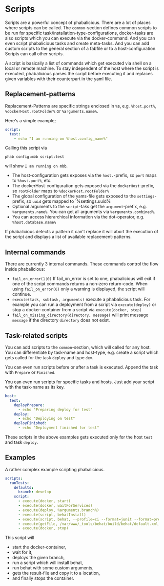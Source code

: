 # Scripts

Scripts are a powerful concept of phabalicious. There are a lot of places where scripts can be called. The `common`-section defines common scripts to be run for specific task/installation-type-configurations, docker-tasks are also scripts which you can execute via the docker-command. And you can even script phabalicious tasks and create meta-tasks. And you can add custom scripts to the general section of a fabfile or to a host-configuration. Scripts can call other scripts.

A script is basically a list of commands which get executed via shell on a local or remote machine. To stay independent of the host where the script is executed, phabalicious parses the script before executing it and replaces given variables with their counterpart in the yaml file.

## Replacement-patterns

Replacement-Patterns are specific strings enclosed in `%`s, e.g. `%host.port%`, `%dockerHost.rootFolder%` or `%arguments.name%`.

Here's a simple example;

```yaml
script:
  test:
    - echo "I am running on %host.config_name%"
```

Calling this script via

```shell
phab config:mbb script:test
```

will show `I am running on mbb`.

* The host-configuration gets exposes via the `host.`-prefix, so `port` maps to `%host.port%`, etc.
* The dockerHost-configuration gets exposed via the `dockerHost`-prefix, so `rootFolder` maps to `%dockerHost.rootFolder%`
* The global configuration of the yams-file gets exposed to the `settings`-prefix, so `uuid` gets mapped to `%settings.uuid%
* Optional arguments to the `script`-taks get the `argument`-prefix, e.g. `%arguments.name%`. You can get all arguments via `%arguments.combined%`.
* You can access hierarchical information via the dot-operator, e.g. `%host.database.name%`

If phabalicious detects a pattern it can't replace it will abort the execution of the script and displays a list of available replacement-patterns.

## Internal commands

There are currently 3 internal commands. These commands control the flow inside phabalicious:

* `fail_on_error(1|0)` If fail_on_error is set to one, phabalicious will exit if one of the script commands returns a non-zero return-code. When using `fail_on_error(0)` only a warning is displayed, the script will continue.
* `execute(task, subtask, arguments)` execute a phabalicious task. For example you can run a deployment from a script via `execute(deploy)` or stop a docker-container from a script via `execute(docker, stop)`
* `fail_on_missing_directory(directory, message)` will print message `message` if the directory `directory` does not exist.

## Task-related scripts

You can add scripts to the `common`-section, which will called for any host. You can differentiate by task-name and host-type, e.g. create a script which gets called for the task `deploy` and type `dev`.

You can even run scripts before or after a task is executed. Append the task with `Prepare` or `Finished`.

You can even run scripts for specific tasks and hosts. Just add your script with the task-name as its key.

```yaml
host:
  test:
    deployPrepare:
      - echo "Preparing deploy for test"
    deploy:
      - echo "Deploying on test"
    deployFinished:
      - echo "Deployment finished for test"
```

These scripts in the above examples gets executed only for the host `test` and task `deploy`.

## Examples

A rather complex example scripting phabalicious.

```yaml
scripts:
  runTests:
    defaults:
      branch: develop
    script:
      - execute(docker, start)
      - execute(docker, waitForServices)
      - execute(deploy, %arguments.branch%)
      - execute(script, behatInstall)
      - execute(script, behat, --profile=ci --format=junit --format=progress)
      - execute(getFile, /var/www/_tools/behat/build/behat/default.xml, ./_tools/behat)
      - execute(docker, stop)
```

This script will

* start the docker-container,
* wait for it,
* deploys the given branch,
* run a script which will install behat,
* run behat with some custom arguments,
* gets the result-file and copy it to a location,
* and finally stops the container.
